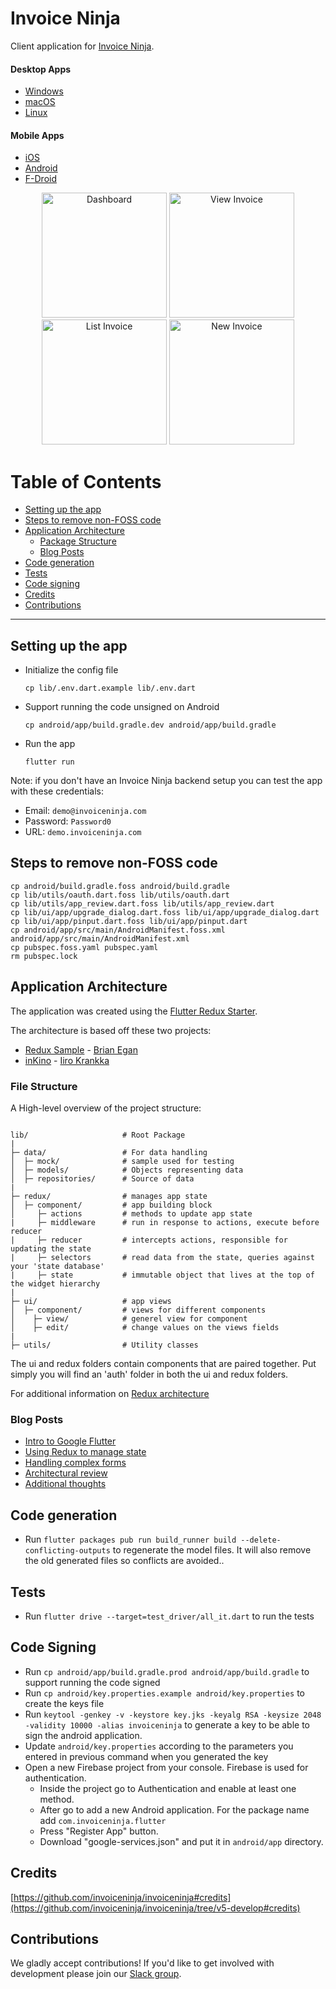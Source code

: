 # Invoice Ninja

Client application for [Invoice Ninja](https://github.com/invoiceninja/invoiceninja).

#### Desktop Apps
- [Windows](https://apps.microsoft.com/store/detail/invoice-ninja/9N3F2BBCFDR6)
- [macOS](https://apps.apple.com/app/id1503970375?platform=mac)
- [Linux](https://snapcraft.io/invoiceninja)

#### Mobile Apps
- [iOS](https://apps.apple.com/app/id1503970375?platform=iphone)
- [Android](https://play.google.com/store/apps/details?id=com.dinnova.invoiceninja)
- [F-Droid](https://f-droid.org/en/packages/com.dinnova.invoiceninja)

<p align="center">
    <img src="https://github.com/invoiceninja/flutter-mobile/blob/master/samples/screenshots/1.png" alt="Dashboard" width="200"/>
    <img src="https://github.com/invoiceninja/flutter-mobile/blob/master/samples/screenshots/2.png" alt="View Invoice" width="200"/>
    <img src="https://github.com/invoiceninja/flutter-mobile/blob/master/samples/screenshots/3.png" alt="List Invoice" width="200"/>
    <img src="https://github.com/invoiceninja/flutter-mobile/blob/master/samples/screenshots/4.png" alt="New Invoice" width="200"/>
</p>

# Table of Contents

- [Setting up the app](#setting-up-the-app)
- [Steps to remove non-FOSS code](#steps-to-remove-non-foss-code)
- [Application Architecture](#application-architecture)
    - [Package Structure](#package-structure)
    - [Blog Posts](#blog-posts)
- [Code generation](#code-generation)
- [Tests](#tests)
- [Code signing](#code-signing)
- [Credits](#credits)
- [Contributions](#contributions)

---

## Setting up the app

- Initialize the config file

    `cp lib/.env.dart.example lib/.env.dart`

- Support running the code unsigned on Android

    `cp android/app/build.gradle.dev android/app/build.gradle`

- Run the app

    `flutter run`

Note: if you don't have an Invoice Ninja backend setup you can test the app with these credentials:

- Email: `demo@invoiceninja.com`
- Password: `Password0`
- URL: `demo.invoiceninja.com`

## Steps to remove non-FOSS code

```
cp android/build.gradle.foss android/build.gradle
cp lib/utils/oauth.dart.foss lib/utils/oauth.dart
cp lib/utils/app_review.dart.foss lib/utils/app_review.dart
cp lib/ui/app/upgrade_dialog.dart.foss lib/ui/app/upgrade_dialog.dart
cp lib/ui/app/pinput.dart.foss lib/ui/app/pinput.dart
cp android/app/src/main/AndroidManifest.foss.xml android/app/src/main/AndroidManifest.xml
cp pubspec.foss.yaml pubspec.yaml 
rm pubspec.lock
```

## Application Architecture

The application was created using the [Flutter Redux Starter](https://github.com/hillelcoren/flutter-redux-starter).

The architecture is based off these two projects:

- [Redux Sample](https://github.com/brianegan/flutter_architecture_samples/tree/master/redux) - [Brian Egan](https://twitter.com/brianegan)
- [inKino](https://github.com/roughike/inKino) - [Iiro Krankka](https://twitter.com/koorankka)

### File Structure

A High-level overview of the project structure:
```

lib/                     # Root Package
|
├─ data/                 # For data handling
│  ├─ mock/              # sample used for testing
│  ├─ models/            # Objects representing data
│  ├─ repositories/      # Source of data
|
├─ redux/                # manages app state
│  ├─ component/         # app building block
│     ├─ actions         # methods to update app state
|     ├─ middleware      # run in response to actions, execute before reducer
|     ├─ reducer         # intercepts actions, responsible for updating the state
|     ├─ selectors       # read data from the state, queries against your 'state database'
|     ├─ state           # immutable object that lives at the top of the widget hierarchy
|
├─ ui/                   # app views
│  ├─ component/         # views for different components
│    ├─ view/            # generel view for component
│    ├─ edit/            # change values on the views fields
|
├─ utils/                # Utility classes

```

The ui and redux folders contain components that are paired together.
Put simply you will find an 'auth' folder in both the ui and redux folders.

For additional information on [Redux architecture](https://blog.logrocket.com/flutter-redux-complete-tutorial-with-examples/)



### Blog Posts
- [Intro to Google Flutter](https://hillel.dev/2018/05/18/flutter-is-darts-killer-app/)
- [Using Redux to manage state](https://hillel.dev/2018/06/01/building-a-large-flutter-app-with-redux/)
- [Handling complex forms](https://hillel.dev/2018/06/18/flutter-using-redux-to-manage-complex-forms-with-multiple-tabs-and-relationships/)
- [Architectural review](https://hillel.dev/2018/08/10/an-architectural-review-of-the-invoice-ninja-flutter-app/)
- [Additional thoughts](https://hillel.dev/2018/08/24/ongoing-adventures-with-flutter-and-redux/)

## Code generation
- Run `flutter packages pub run build_runner build --delete-conflicting-outputs` to regenerate the model files. It will also remove the old generated files so conflicts are avoided..

## Tests
- Run `flutter drive --target=test_driver/all_it.dart` to run the tests
    
## Code Signing
- Run `cp android/app/build.gradle.prod android/app/build.gradle` to support running the code signed
- Run `cp android/key.properties.example android/key.properties` to create the keys file
- Run `keytool -genkey -v -keystore key.jks -keyalg RSA -keysize 2048 -validity 10000 -alias invoiceninja` to generate a key to be able to sign the android application.
- Update `android/key.properties` according to the parameters you entered in previous command when you generated the key 
- Open a new Firebase project from your console. Firebase is used for authentication.
    - Inside the project go to Authentication and enable at least one method.
    - After go to add a new Android application. For the package name add `com.invoiceninja.flutter`
    - Press "Register App" button.
    - Download "google-services.json" and put it in `android/app` directory.

## Credits

[https://github.com/invoiceninja/invoiceninja#credits](https://github.com/invoiceninja/invoiceninja/tree/v5-develop#credits)

## Contributions

We gladly accept contributions! If you'd like to get involved with development please join our [Slack group](http://slack.invoiceninja.com/).
